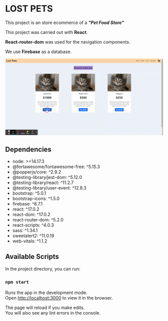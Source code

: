 # LOST PETS

This project is an store ecommerce of a **_"Pet Food Store"_**

This project was carried out with **React**.

**React-router-dom** was used for the navigation components.

We use **Firebase** as a database.

![You can view the running application here](./lost-pets.gif)

## Dependencies

- node: >=14.17.3
- @fortawesome/fontawesome-free: ^5.15.3
- @popperjs/core: ^2.9.2
- @testing-library/jest-dom: ^5.12.0
- @testing-library/react: ^11.2.7
- @testing-library/user-event: ^12.8.3
- bootstrap: ^5.0.1
- bootstrap-icons: ^1.5.0
- firebase: ^8.7.1
- react: ^17.0.2
- react-dom: ^17.0.2
- react-router-dom: ^5.2.0
- react-scripts: ^4.0.3
- sass: ^1.34.1
- sweetalert2: ^11.0.19
- web-vitals: ^1.1.2

## Available Scripts

In the project directory, you can run:

### `npm start`

Runs the app in the development mode.\
Open [http://localhost:3000](http://localhost:3000) to view it in the browser.

The page will reload if you make edits.\
You will also see any lint errors in the console.
